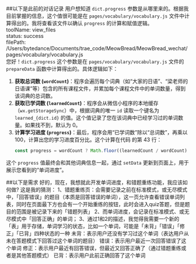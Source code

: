 ##以下是此前的对话记录
用户想知道 `dict.progress` 参数是从哪里来的。根据我目前掌握的信息，这个值很可能是在 `pages/vocabulary/vocabulary.js` 文件中计算得出的。我将查看该文件以确认 `progress` 的计算和赋值逻辑。     
toolName: view_files          
status: success          
filePath: /Users/bytedance/Documents/trae_code/MeowBread/MeowBread_wechat/pages/vocabulary/vocabulary.js      
您好！`dict.progress` 这个参数是在 `pages/vocabulary/vocabulary.js` 文件的 `prepareData` 函数中计算得出的。具体逻辑如下：
1.  **获取总词数 (`wordCount`)**：程序会遍历每个词典（如“大家的日语”、“梁老师的日语课”等）包含的所有课程文件，并累加每个课程文件中的单词数量，得到该词典的总词数。
2.  **获取已学词数 (`learnedCount`)**：程序会从微信小程序的本地缓存（`wx.getStorageSync`）中，根据词典的唯一 `id` 读取一个键名为 `learned_{dict.id}` 的值。这个值记录了您在该词典中已经学习过的单词数量。如果找不到，默认为 0。
3.  **计算学习进度 (`progress`)**：最后，程序会用“已学词数”除以“总词数”，再乘以 100，计算出您的学习进度百分比。这个计算在代码 <mcfile path="/Users/bytedance/Documents/trae_code/MeowBread/MeowBread_wechat/pages/vocabulary/vocabulary.js" name="pages/vocabulary/vocabulary.js"></mcfile> 的第 43 行：
    ```javascript
    const progress = wordCount ? Math.floor((learnedCount / wordCount) * 100) : 0;
    ```

这个 `progress` 值最终会和其他词典信息一起，通过 `setData` 更新到页面上，用于展示您看到的“单词进度”。

      
        
##以下是需求
好的，现在，我想就此开发单词进度，和错题重练功能，我应该如何做?
这是我的猜测：
1、错题重练页：会需要记录之前在标准模式，或无尽模式中，「回答错误」的题目（本质是回答错误的单词），这一页允许查看错误单词列表，同时在页面最下方也会有一个开始重练的按钮，此时会进入quiz答题，但是题目的范围是被记录下来的「错题列表」
2、而单词进度，会记录在标准模式、或无尽模式中「回答正确」的单词；
3、通过1和2的描述，我觉得我需要一个新的「表」用于存储，单词学习的状态，比如一个单词，可能是「未背」「错误」「修正」「已背」四种状态的一种
未背：表示用户还没有学习过这个单词（表达用户从未在答题模式下回答过这个单词的题目）
错误：表示用户最近一次回答错误了这个单词
修正：表示用户最近有回答错误，但最近又回答正确了（通过错题重练或者是其他答题模式）
已背：表示用户此前正确回答了这个单词